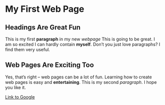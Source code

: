 <h1>My First Web Page</h1>

<h2>Headings Are Great Fun</h2> 

<p>This is my first <b>paragraph</b> in my new <i>webpage</i> This is going to be great. I am so excited I can hardly contain <b>myself</b>. Don’t you just love paragraphs? I find them very useful. </p>

 <h2>Web Pages Are Exciting Too</h2> 
 
<p>Yes, that’s right – web pages can be a lot of fun. Learning how to create web pages is easy and <b>entertaining</b>. This is my second <i>paragraph</i>. I hope you like it.</p>

<a href="http://www.google.com">Link to Google</a>

